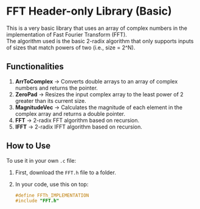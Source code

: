 # FFT Header-only Library (Basic)

This is a very basic library that uses an array of complex numbers in the implementation of Fast Fourier Transform (FFT).  
The algorithm used is the basic 2-radix algorithm that only supports inputs of sizes that match powers of two (i.e., size = 2^N).

## Functionalities
1. **ArrToComplex** -> Converts double arrays to an array of complex numbers and returns the pointer.
2. **ZeroPad** -> Resizes the input complex array to the least power of 2 greater than its current size.
3. **MagnitudeVec** -> Calculates the magnitude of each element in the complex array and returns a double pointer.
4. **FFT** -> 2-radix FFT algorithm based on recursion.
5. **IFFT** -> 2-radix IFFT algorithm based on recursion.

## How to Use
To use it in your own `.c` file:

1. First, download the `FFT.h` file to a folder.

2. In your code, use this on top:

   ```c
   #define FFTh_IMPLEMENTATION
   #include "FFT.h"
